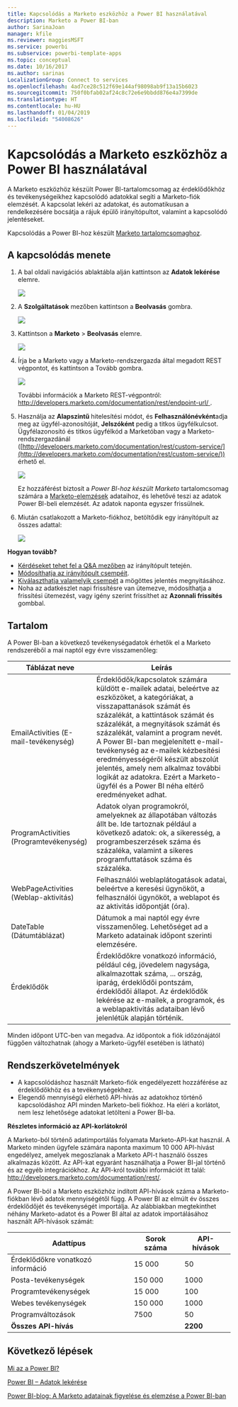 ```yaml
---
title: Kapcsolódás a Marketo eszközhöz a Power BI használatával
description: Marketo a Power BI-ban
author: SarinaJoan
manager: kfile
ms.reviewer: maggiesMSFT
ms.service: powerbi
ms.subservice: powerbi-template-apps
ms.topic: conceptual
ms.date: 10/16/2017
ms.author: sarinas
LocalizationGroup: Connect to services
ms.openlocfilehash: 4ad7ce28c512f69e144af98098ab9f13a15b6023
ms.sourcegitcommit: 750f0bfab02af24c8c72e6e9bbdd876e4a7399de
ms.translationtype: HT
ms.contentlocale: hu-HU
ms.lasthandoff: 01/04/2019
ms.locfileid: "54008626"
---
```

# <a name="connect-to-marketo-with-power-bi"></a>Kapcsolódás a Marketo eszközhöz a Power BI használatával
A Marketo eszközhöz készült Power BI-tartalomcsomag az érdeklődőkhöz és tevékenységeikhez kapcsolódó adatokkal segíti a Marketo-fiók elemzését. A kapcsolat lekéri az adatokat, és automatikusan a rendelkezésére bocsátja a rájuk épülő irányítópultot, valamint a kapcsolódó jelentéseket.

Kapcsolódás a Power BI-hoz készült [Marketo tartalomcsomaghoz](https://app.powerbi.com/getdata/services/marketo).

## <a name="how-to-connect"></a>A kapcsolódás menete
1. A bal oldali navigációs ablaktábla alján kattintson az **Adatok lekérése** elemre.
   
   ![](media/service-connect-to-marketo/pbi_getdata.png)
2. A **Szolgáltatások** mezőben kattintson a **Beolvasás** gombra.
   
   ![](media/service-connect-to-marketo/pbi_getservices.png) 
3. Kattintson a **Marketo** \> **Beolvasás** elemre.
   
   ![](media/service-connect-to-marketo/marketo.png)
4. Írja be a Marketo vagy a Marketo-rendszergazda által megadott REST végpontot, és kattintson a Tovább gombra.
   
   ![](media/service-connect-to-marketo/pbi_marketoconnect.png)
   
   További információk a Marketo REST-végpontról: [http://developers.marketo.com/documentation/rest/endpoint-url/ ](http://developers.marketo.com/documentation/rest/endpoint-url/).
5. Használja az **Alapszintű** hitelesítési módot, és **Felhasználónévként**adja meg az ügyfél-azonosítóját, **Jelszóként** pedig a titkos ügyfélkulcsot. Ügyfélazonosító és titkos ügyfélkód a Marketóban vagy a Marketo-rendszergazdánál ([http://developers.marketo.com/documentation/rest/custom-service/](http://developers.marketo.com/documentation/rest/custom-service/)) érhető el. 
   
   ![](media/service-connect-to-marketo/pbi_marketosignin.png)
   
   Ez hozzáférést biztosít a *Power BI-hoz készült Marketo* tartalomcsomag számára a [Marketo-elemzések](https://powerbi.microsoft.com/integrations/marketo) adataihoz, és lehetővé teszi az adatok Power BI-beli elemzését. Az adatok naponta egyszer frissülnek.
6. Miután csatlakozott a Marketo-fiókhoz, betöltődik egy irányítópult az összes adattal:
   
   ![](media/service-connect-to-marketo/pbi_marketodash.png)

**Hogyan tovább?**

* [Kérdéseket tehet fel a Q&A mezőben](consumer/end-user-q-and-a.md) az irányítópult tetején.
* [Módosíthatja az irányítópult csempéit](service-dashboard-edit-tile.md).
* [Kiválaszthatja valamelyik csempét](consumer/end-user-tiles.md) a mögöttes jelentés megnyitásához.
* Noha az adatkészlet napi frissítésre van ütemezve, módosíthatja a frissítési ütemezést, vagy igény szerint frissíthet az **Azonnali frissítés** gombbal.

## <a name="whats-included"></a>Tartalom
A Power BI-ban a következő tevékenységadatok érhetők el a Marketo rendszeréből a mai naptól egy évre visszamenőleg:

| Táblázat neve | Leírás |
| --- | --- |
| EmailActivities (E-mail-tevékenység) |Érdeklődők/kapcsolatok számára küldött e-mailek adatai, beleértve az eszközöket, a kategóriákat, a visszapattanások számát és százalékát, a kattintások számát és százalékát, a megnyitások számát és százalékát, valamint a program nevét. A Power BI-ban megjelenített e-mail-tevékenység az e-mailek kézbesítési eredményességéről készült abszolút jelentés, amely nem alkalmaz további logikát az adatokra. Ezért a Marketo-ügyfél és a Power BI néha eltérő eredményeket adhat. |
| ProgramActivities (Programtevékenység) |Adatok olyan programokról, amelyeknek az állapotában változás állt be. Ide tartoznak például a következő adatok: ok, a sikeresség, a programbeszerzések száma és százaléka, valamint a sikeres programfuttatások száma és százaléka. |
| WebPageActivities (Weblap-aktivitás) |Felhasználói weblaplátogatások adatai, beleértve a keresési ügynököt, a felhasználói ügynököt, a weblapot és az aktivitás időpontját (óra). |
| DateTable (Dátumtáblázat) |Dátumok a mai naptól egy évre visszamenőleg.  Lehetőséget ad a Marketo adatainak időpont szerinti elemzésére. |
| Érdeklődők |Érdeklődőkre vonatkozó információ, például cég, jövedelem nagysága, alkalmazottak száma, ... ország, iparág, érdeklődői pontszám, érdeklődői állapot. Az érdeklődők lekérése az e-mailek, a programok, és a weblapaktivitás adataiban lévő jelenlétük alapján történik. |

Minden időpont UTC-ben van megadva. Az időpontok a fiók időzónájától függően változhatnak (ahogy a Marketo-ügyfél esetében is látható)

## <a name="system-requirements"></a>Rendszerkövetelmények
* A kapcsolódáshoz használt Marketo-fiók engedélyezett hozzáférése az érdeklődőkhöz és a tevékenységekhez.
* Elegendő mennyiségű elérhető API-hívás az adatokhoz történő kapcsolódáshoz  API minden Marketo-beli fiókhoz.  Ha eléri a korlátot, nem lesz lehetősége adatokat letölteni a Power BI-ba. 

**Részletes információ az API-korlátokról**

A Marketo-ból történő adatimportálás folyamata Marketo-API-kat használ. A Marketo minden ügyfele számára naponta maximum 10 000 API-hívást engedélyez, amelyek megoszlanak a Marketo API-t használó összes alkalmazás között. Az API-kat egyaránt használhatja a Power BI-jal történő és az egyéb integrációkhoz. Az API-król további információt itt talál: <http://developers.marketo.com/documentation/rest/>.

A Power BI-ból a Marketo eszközhöz indított API-hívások száma a Marketo-fiókban lévő adatok mennyiségétől függ. A Power BI az elmúlt év összes érdeklődőjét és tevékenységét importálja. Az alábbiakban megtekinthet néhány Marketo-adatot és a Power BI által az adatok importálásához használt API-hívások számát:  

| Adattípus | Sorok száma | API-hívások |
| --- | --- | --- |
| Érdeklődőkre vonatkozó információ |15 000 |50 |
| Posta-tevékenységek |150 000 |1000 |
| Programtevékenységek |15 000 |100 |
| Webes tevékenységek |150 000 |1000 |
| Programváltozások |7500 |50 |
| **Összes API-hívás** | |**2200** |

## <a name="next-steps"></a>Következő lépések
[Mi az a Power BI?](power-bi-overview.md)

[Power BI – Adatok lekérése](service-get-data.md)

[Power BI-blog: A Marketo adatainak figyelése és elemzése a Power BI-ban](http://blogs.msdn.com/b/powerbi/archive/2015/03/19/monitor-and-analyze-your-marketo-data-with-power-bi.aspx)

